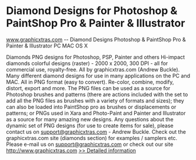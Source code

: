 # Diamond Designs for Photoshop & PaintShop Pro & Painter & Illustrator
www.graphicxtras.com -- Diamond Designs Photoshop & PaintShop Pro & Painter & Illustrator PC MAC OS X

Diamonds PNG designs for Photoshop, PSP, Painter and others
Hi-impact diamonds colorful designs (raster) - 2000 x 2000, 300 DPI - all for commercial use, royalty-free. All by graphicxtras.com (Andrew Buckle). Many different diamond designs for use in many applications on the PC and MAC. All in PNG format (easy to convert). Re-color, combine, modify, distort, export and more.
  The PNG files can be used as a source for Photoshop brushes and patterns (there are actions included with the set to add all the PNG files as brushes with a variety of formats and sizes); they can also be loaded into PaintShop pro as brushes or displacements or patterns; or PNGs used in Xara and Photo-Paint and Painter and Illustrator as a source for many amazing new designs.
  Any questions about the dynamic set of PNG designs (for use to create items for sale), please contact us on support@graphicxtras.com - Andrew Buckle. Check out the graphicxtras.com site (diamonds section) for examples / samplers etc.
Please e-mail us on support@graphicxtras.com or check out our site http://www.graphicxtras.com
[>> Detailed information](https://secure.shareit.com/shareit/product.html?productid=300549845&affiliateid=200057808)